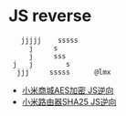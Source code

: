 # JS reverse  
```
   jjjjj    sssss  
     j     s  
     j     sss  
 j   j        s  
  jjj     sssss      @lmx
```  
- [小米商城AES加密 JS逆向](https://github.com/dddinmx/JS_reverse/blob/main/%E5%B0%8F%E7%B1%B3%E5%95%86%E5%9F%8EAES%E5%8A%A0%E5%AF%86_JS%E9%80%86%E5%90%91.md)
- [小米路由器SHA25 JS逆向](https://github.com/dddinmx/JS_reverse/blob/main/%E5%B0%8F%E7%B1%B3%E8%B7%AF%E7%94%B1%E5%99%A8.md)  
